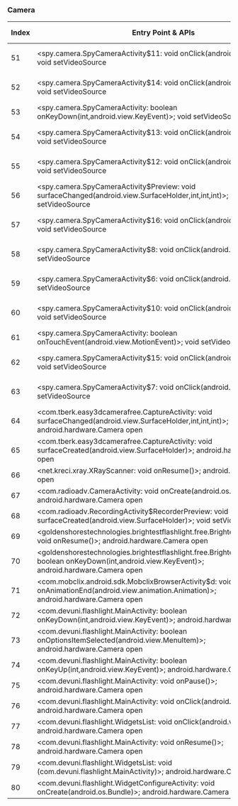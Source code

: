 ### Camera
| Index | Entry Point & APIs | Screen shot | Resource id | Label |
| ------------- | ------------- | ------------- |-------------|-------------|
| 51 | <spy.camera.SpyCameraActivity$11: void onClick(android.view.View)>; void setVideoSource | ![](D:\COSMOS\output\py\Drebin\VirusShare_Android_20130506\VirusShare_9990dd0b9a43518de68d5591f74fa2ac\spy.camera.SpyCameraActivity.png) | {'2131034127': <sensitive_component.SensitiveComponent.SensitiveView object at 0x000001D624CA8E10>} | |
| 52 | <spy.camera.SpyCameraActivity$14: void onClick(android.view.View)>; void setVideoSource | ![](D:\COSMOS\output\py\Drebin\VirusShare_Android_20130506\VirusShare_9990dd0b9a43518de68d5591f74fa2ac\spy.camera.SpyCameraActivity.png) | {'2131034130': <sensitive_component.SensitiveComponent.SensitiveView object at 0x000001D624CA8D68>} | |
| 53 | <spy.camera.SpyCameraActivity: boolean onKeyDown(int,android.view.KeyEvent)>; void setVideoSource | ![](D:\COSMOS\output\py\Drebin\VirusShare_Android_20130506\VirusShare_9990dd0b9a43518de68d5591f74fa2ac\spy.camera.SpyCameraActivity.png) |  | |
| 54 | <spy.camera.SpyCameraActivity$13: void onClick(android.view.View)>; void setVideoSource | ![](D:\COSMOS\output\py\Drebin\VirusShare_Android_20130506\VirusShare_9990dd0b9a43518de68d5591f74fa2ac\spy.camera.SpyCameraActivity.png) | {'2131034129': <sensitive_component.SensitiveComponent.SensitiveView object at 0x000001D624CA8C50>} | |
| 55 | <spy.camera.SpyCameraActivity$12: void onClick(android.view.View)>; void setVideoSource | ![](D:\COSMOS\output\py\Drebin\VirusShare_Android_20130506\VirusShare_9990dd0b9a43518de68d5591f74fa2ac\spy.camera.SpyCameraActivity.png) | {'2131034128': <sensitive_component.SensitiveComponent.SensitiveView object at 0x000001D624B59D68>} | |
| 56 | <spy.camera.SpyCameraActivity$Preview: void surfaceChanged(android.view.SurfaceHolder,int,int,int)>; void setVideoSource | ![](D:\COSMOS\output\py\Drebin\VirusShare_Android_20130506\VirusShare_9990dd0b9a43518de68d5591f74fa2ac\spy.camera.SpyCameraActivity.png) |  | |
| 57 | <spy.camera.SpyCameraActivity$16: void onClick(android.view.View)>; void setVideoSource | ![](D:\COSMOS\output\py\Drebin\VirusShare_Android_20130506\VirusShare_9990dd0b9a43518de68d5591f74fa2ac\spy.camera.SpyCameraActivity.png) | {'2131034125': <sensitive_component.SensitiveComponent.SensitiveView object at 0x000001D624B59AC8>} | |
| 58 | <spy.camera.SpyCameraActivity$8: void onClick(android.view.View)>; void setVideoSource | ![](D:\COSMOS\output\py\Drebin\VirusShare_Android_20130506\VirusShare_9990dd0b9a43518de68d5591f74fa2ac\spy.camera.SpyCameraActivity.png) | {'2131034121': <sensitive_component.SensitiveComponent.SensitiveView object at 0x000001D624B59F98>} | |
| 59 | <spy.camera.SpyCameraActivity$6: void onClick(android.view.View)>; void setVideoSource | ![](D:\COSMOS\output\py\Drebin\VirusShare_Android_20130506\VirusShare_9990dd0b9a43518de68d5591f74fa2ac\spy.camera.SpyCameraActivity.png) | {'2131034120': <sensitive_component.SensitiveComponent.SensitiveView object at 0x000001D624B59E10>} | |
| 60 | <spy.camera.SpyCameraActivity$10: void onClick(android.view.View)>; void setVideoSource | ![](D:\COSMOS\output\py\Drebin\VirusShare_Android_20130506\VirusShare_9990dd0b9a43518de68d5591f74fa2ac\spy.camera.SpyCameraActivity.png) | {'2131034126': <sensitive_component.SensitiveComponent.SensitiveView object at 0x000001D624B59C88>} | |
| 61 | <spy.camera.SpyCameraActivity: boolean onTouchEvent(android.view.MotionEvent)>; void setVideoSource | ![](D:\COSMOS\output\py\Drebin\VirusShare_Android_20130506\VirusShare_9990dd0b9a43518de68d5591f74fa2ac\spy.camera.SpyCameraActivity.png) |  | |
| 62 | <spy.camera.SpyCameraActivity$15: void onClick(android.view.View)>; void setVideoSource | ![](D:\COSMOS\output\py\Drebin\VirusShare_Android_20130506\VirusShare_9990dd0b9a43518de68d5591f74fa2ac\spy.camera.SpyCameraActivity.png) | {'2131034124': <sensitive_component.SensitiveComponent.SensitiveView object at 0x000001D624B59BE0>} | |
| 63 | <spy.camera.SpyCameraActivity$7: void onClick(android.view.View)>; void setVideoSource | ![](D:\COSMOS\output\py\Drebin\VirusShare_Android_20130506\VirusShare_9990dd0b9a43518de68d5591f74fa2ac\spy.camera.SpyCameraActivity.png) | {'2131034122': <sensitive_component.SensitiveComponent.SensitiveView object at 0x000001D624B59F60>} | |
| 64 | <com.tberk.easy3dcamerafree.CaptureActivity: void surfaceChanged(android.view.SurfaceHolder,int,int,int)>; android.hardware.Camera open | ![](D:\COSMOS\output\py\Drebin\VirusShare_Android_20130506\VirusShare_b7fe477bf8bb4806ff8b7145ab74c73d\com.tberk.easy3dcamerafree.CaptureActivity.png) |  | |
| 65 | <com.tberk.easy3dcamerafree.CaptureActivity: void surfaceCreated(android.view.SurfaceHolder)>; android.hardware.Camera open | ![](D:\COSMOS\output\py\Drebin\VirusShare_Android_20130506\VirusShare_b7fe477bf8bb4806ff8b7145ab74c73d\com.tberk.easy3dcamerafree.CaptureActivity.png) |  | |
| 66 | <net.kreci.xray.XRayScanner: void onResume()>; android.hardware.Camera open | ![](D:\COSMOS\output\py\Drebin\VirusShare_Android_20130506\VirusShare_bbbd7f4f09f561453f8d6fa556a93b0d\net.kreci.xray.XRayScanner.png) |  | |
| 67 | <com.radioadv.CameraActivity: void onCreate(android.os.Bundle)>; android.hardware.Camera open | ![](D:\COSMOS\output\py\Drebin\VirusShare_Android_20130506\VirusShare_dff0a4e5e933a163db9f4bb732d0654e\com.radioadv.CameraActivity.png) |  | |
| 68 | <com.radioadv.RecordingActivity$RecorderPreview: void surfaceCreated(android.view.SurfaceHolder)>; void setVideoSource | ![](D:\COSMOS\output\py\Drebin\VirusShare_Android_20130506\VirusShare_dff0a4e5e933a163db9f4bb732d0654e\com.radioadv.RecordingActivity.png) |  | |
| 69 | <goldenshorestechnologies.brightestflashlight.free.BrightestFlashlightMain: void onResume()>; android.hardware.Camera open | ![](D:\COSMOS\output\py\Drebin\VirusShare_Android_20130506\VirusShare_e02caeafcbe65ad069c102ae81c07251\goldenshorestechnologies.brightestflashlight.free.BrightestFlashlightMain.png) |  | |
| 70 | <goldenshorestechnologies.brightestflashlight.free.BrightestFlashlightMain: boolean onKeyDown(int,android.view.KeyEvent)>; android.hardware.Camera open | ![](D:\COSMOS\output\py\Drebin\VirusShare_Android_20130506\VirusShare_e02caeafcbe65ad069c102ae81c07251\goldenshorestechnologies.brightestflashlight.free.BrightestFlashlightMain.png) |  | |
| 71 | <com.mobclix.android.sdk.MobclixBrowserActivity$d: void onAnimationEnd(android.view.animation.Animation)>; android.hardware.Camera open | ![](D:\COSMOS\output\py\Drebin\VirusShare_Android_20130506\VirusShare_ea71babdf8d5b1662c00932762789eb6\com.mobclix.android.sdk.MobclixBrowserActivity.png) |  | |
| 72 | <com.devuni.flashlight.MainActivity: boolean onKeyDown(int,android.view.KeyEvent)>; android.hardware.Camera open | ![](D:\COSMOS\output\py\Drebin\VirusShare_Android_20130506\VirusShare_fac1257bd452d41eb46f8b01c39cb548\com.devuni.flashlight.MainActivity.png) |  | |
| 73 | <com.devuni.flashlight.MainActivity: boolean onOptionsItemSelected(android.view.MenuItem)>; android.hardware.Camera open | ![](D:\COSMOS\output\py\Drebin\VirusShare_Android_20130506\VirusShare_fac1257bd452d41eb46f8b01c39cb548\com.devuni.flashlight.MainActivity.png) |  | |
| 74 | <com.devuni.flashlight.MainActivity: boolean onKeyUp(int,android.view.KeyEvent)>; android.hardware.Camera open | ![](D:\COSMOS\output\py\Drebin\VirusShare_Android_20130506\VirusShare_fac1257bd452d41eb46f8b01c39cb548\com.devuni.flashlight.MainActivity.png) |  | |
| 75 | <com.devuni.flashlight.MainActivity: void onPause()>; android.hardware.Camera open | ![](D:\COSMOS\output\py\Drebin\VirusShare_Android_20130506\VirusShare_fac1257bd452d41eb46f8b01c39cb548\com.devuni.flashlight.MainActivity.png) |  | |
| 76 | <com.devuni.flashlight.MainActivity: void onClick(android.view.View)>; android.hardware.Camera open | ![](D:\COSMOS\output\py\Drebin\VirusShare_Android_20130506\VirusShare_fac1257bd452d41eb46f8b01c39cb548\com.devuni.flashlight.MainActivity.png) |  | |
| 77 | <com.devuni.flashlight.WidgetsList: void onClick(android.view.View)>; android.hardware.Camera open | ![](D:\COSMOS\output\py\Drebin\VirusShare_Android_20130506\VirusShare_fac1257bd452d41eb46f8b01c39cb548\com.devuni.flashlight.MainActivity.png) |  | |
| 78 | <com.devuni.flashlight.MainActivity: void onResume()>; android.hardware.Camera open | ![](D:\COSMOS\output\py\Drebin\VirusShare_Android_20130506\VirusShare_fac1257bd452d41eb46f8b01c39cb548\com.devuni.flashlight.MainActivity.png) |  | |
| 79 | <com.devuni.flashlight.WidgetsList: void <init>(com.devuni.flashlight.MainActivity)>; android.hardware.Camera open | ![](D:\COSMOS\output\py\Drebin\VirusShare_Android_20130506\VirusShare_fac1257bd452d41eb46f8b01c39cb548\com.devuni.flashlight.MainActivity.png) |  | |
| 80 | <com.devuni.flashlight.WidgetConfigureActivity: void onCreate(android.os.Bundle)>; android.hardware.Camera open | ![](D:\COSMOS\output\py\Drebin\VirusShare_Android_20130506\VirusShare_fac1257bd452d41eb46f8b01c39cb548\com.devuni.flashlight.WidgetConfigureActivity.png) |  | |
